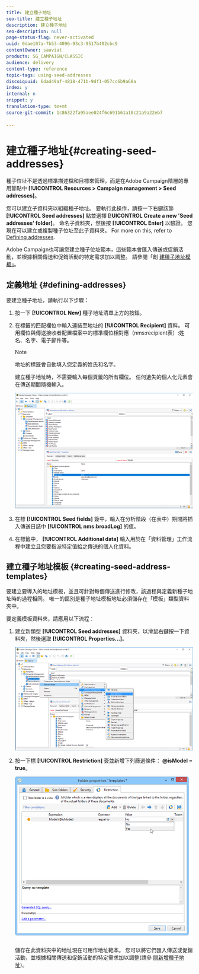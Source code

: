 ```yaml
---
title: 建立種子地址
seo-title: 建立種子地址
description: 建立種子地址
seo-description: null
page-status-flag: never-activated
uuid: 0dae107a-7b53-4096-93c3-9517b402cbc9
contentOwner: sauviat
products: SG_CAMPAIGN/CLASSIC
audience: delivery
content-type: reference
topic-tags: using-seed-addresses
discoiquuid: 6dad49af-4818-471b-9df1-057cc6b9a68a
index: y
internal: n
snippet: y
translation-type: tm+mt
source-git-commit: 1c86322fa95aee024f6c691b61a10c21a9a22eb7

---
```



# 建立種子地址{#creating-seed-addresses}

種子位址不是透過標準描述檔和目標來管理，而是在Adobe Campaign階層的專用節點中 **[!UICONTROL Resources > Campaign management > Seed addresses]**。

您可以建立子資料夾以組織種子地址。 要執行此操作，請按一下右鍵該節 **[!UICONTROL Seed addresses]** 點並選擇 **[!UICONTROL Create a new 'Seed addresses' folder]**。 命名子資料夾，然後按 **[!UICONTROL Enter]** 以驗證。 您現在可以建立或複製種子位址至此子資料夾。 For more on this, refer to [Defining addresses](#defining-addresses).

Adobe Campaign也可讓您建立種子位址範本，這些範本會匯入傳送或促銷活動，並根據相關傳送和促銷活動的特定需求加以調整。 請參閱「創 [建種子地址模板」](#creating-seed-address-templates)。

## 定義地址 {#defining-addresses}

要建立種子地址，請執行以下步驟：

1. 按一下 **[!UICONTROL New]** 種子地址清單上方的按鈕。
1. 在標籤的匹配欄位中輸入連結至地址的 **[!UICONTROL Recipient]** 資料。 可用欄位與傳送接收者配置檔案中的標準欄位相對應（nms:recipient表）:姓名、名字、電子郵件等。

   >[!NOTE]
   >
   >地址的標籤會自動填入您定義的姓氏和名字。
   >
   >建立種子地址時，不需要輸入每個頁籤的所有欄位。 任何遺失的個人化元素會在傳送期間隨機輸入。

   ![](assets/s_ncs_user_seedlist_new_address.png)

1. 在標 **[!UICONTROL Seed fields]** 簽中，輸入在分析階段（在表中）期間將插入傳送日誌中 **[!UICONTROL nms:broadLog]** 的值。
1. 在標籤中， **[!UICONTROL Additional data]** 輸入用於在「資料管理」工作流程中建立且您要指派特定值給之傳送的個人化資料。

## 建立種子地址模板 {#creating-seed-address-templates}

要建立要導入的地址模板，並且可針對每個傳送進行修改，該過程與定義新種子地址時的過程相同。 唯一的區別是種子地址模板地址必須儲存在「模板」類型資料夾中。

要定義模板資料夾，請應用以下流程：

1. 建立新類型 **[!UICONTROL Seed addresses]** 資料夾，以滑鼠右鍵按一下資料夾，然後選取 **[!UICONTROL Properties...]**。

   ![](assets/s_ncs_user_seedlist_template_folder.png)

1. 按一下標 **[!UICONTROL Restriction]** 簽並新增下列篩選條件： **@isModel = true**。

   ![](assets/s_ncs_user_seedlist_folder_is_model.png)

   儲存在此資料夾中的地址現在可用作地址範本。 您可以將它們匯入傳送或促銷活動，並根據相關傳送和促銷活動的特定需求加以調整(請參 [閱新增種子地址](../../delivery/using/adding-seed-addresses.md))。
